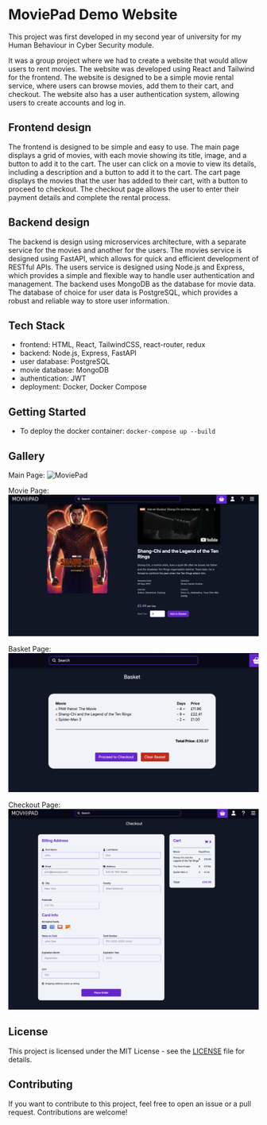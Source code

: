 # MoviePad Demo Website

This project was first developed in my second year of university for my Human Behaviour in Cyber Security module.

It was a group project where we had to create a website that would allow users to rent movies. The website was developed
using React and Tailwind for the frontend. The website is designed to be a simple movie rental service, where users can
browse movies, add them to their cart, and checkout. The website also has a user authentication system, allowing users
to create accounts and log in.

## Frontend design

The frontend is designed to be simple and easy to use. The main page displays a grid of movies, with each movie showing
its title, image, and a button to add it to the cart. The user can click on a movie to view its details, including a
description and a button to add it to the cart. The cart page displays the movies that the user has added to their cart,
with a button to proceed to checkout. The checkout page allows the user to enter their payment details and complete the
rental process.

## Backend design

The backend is design using microservices architecture, with a separate service for the movies and another for the
users. The movies service is designed using FastAPI, which allows for quick and efficient development of RESTful APIs.
The users service is designed using Node.js and Express, which provides a simple and flexible way to handle user
authentication and management. The backend uses MongoDB as the database for movie data. The database of choice for user
data is PostgreSQL, which provides a robust and reliable way to store user information.

## Tech Stack

- frontend: HTML, React, TailwindCSS, react-router, redux
- backend: Node.js, Express, FastAPI
- user database: PostgreSQL
- movie database: MongoDB
- authentication: JWT
- deployment: Docker, Docker Compose

## Getting Started

- To deploy the docker container: `docker-compose up --build`

## Gallery

Main Page: ![MoviePad](./Images/MainPage.png)

Movie Page: ![MoviePad](./Images/MoviePage.png)

Basket Page: ![MoviePad](./Images/BasketPage.png)

Checkout Page: ![MoviePad](./Images/CheckoutPage.png)

## License

This project is licensed under the MIT License - see the [LICENSE](./LICENSE) file for details.

## Contributing

If you want to contribute to this project, feel free to open an issue or a pull request. Contributions are welcome!
